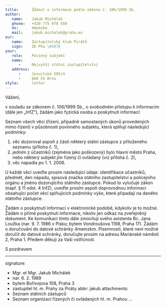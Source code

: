 ```yaml
---
title:      Žádost o informace podle zákona č. 106/1999 Sb.
author:
   name:    Jakub Michálek
   phone:   +420 775 978 550
   ds:      4memzkm
   mail:    jakub.michalek@praha.eu
our:
   name:    Zastupitelský klub Pirátů
   sign:    ZK Pha \#5876
your:
   role:    Povinný subjekt
   name:    
      -     Nejvyšší státní zastupitelství
   address:
      -     Jezuitská 585/4
      -     660 55 Brno
style:      letter
---
```


Vážení,

v souladu se zákonem č. 106/1999 Sb., o svobodném přístupu k informacím (dále jen „InfZ“), žádám jako fyzická osoba o poskytnutí  informací:

Seznam všech věcí (řízení, případně samostaných úkonů provedených mimo řízení) v působnosti povinného subjektu, která splňují následující podmínky: 

1. věc dozoroval aspoň z části některý státní zástupce z přiloženého seznamu (příloha č. 1), 
2. jedním z účastníků (zejména jako poškozený) bylo hlavní město Praha, nebo některý subjekt jím řízený či ovládaný (viz příloha č. 2),
3. věc napadla po 1. 1. 2006.

U každé věci uveďte prosím následující údaje: identifikace účastníků, předmět, den nápadu, spisová značka státního zastupitelství a policejního orgánu a jméno dozorujícího státního zástupce. Pokud to vylučuje zákon (např. § 11 odst. 4 InfZ), uveďte prosím aspoň doprovodnou informaci obsahující počet věcí splňujících podmínky výše, které připadají na daného státního zástupce.

Žádám o poskytnutí informací v elektronické podobě, kdykoliv je to možné. Žádám o přímé poskytnutí informace, nikoliv jen odkaz na zveřejněný dokument. Ke komunikaci tímto dále zmocňuji svého asistenta Bc. Jana Loužka (nar. 9. 7. 1986 v Písku; bytem Vondroušova 1198, Praha 17). Žádám o doručování do datové schránky 4memzkm. Písemnosti, které není možné doručit do datové schránky, doručujte prosím na adresu Mariánské náměstí 2, Praha 1. Předem děkuji za Vaši vstřícnost.

S pozdravem

---
signature: 
  - Mgr. et Mgr. Jakub Michálek
  - nar. 6. 2. 1989
  - bytem Bořivojova 108, Praha 3
  - zastupitel hl. m. Prahy za Piráty
abbr:       jakub
attachments:
  - Seznam státních zástupců
  - Seznam organizací řízených či ovládaných hl. m. Prahou
...
